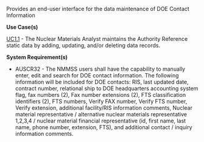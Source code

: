 Provides an end-user interface for the data maintenance of DOE Contact Information

**Use Case(s)**

<a href="https://dev.azure.com/Link-Technologies/NMMSS%20Requirements/_workitems/edit/10/" target="_blank">UC1.1</a> - The Nuclear Materials Analyst maintains the Authority Reference static data by adding, updating, and/or deleting data records.

**System Requirement(s)**

- AUSCR32 - The NMMSS users shall have the capability to manually enter, edit and search for DOE contact information. The following information will be included for DOE contacts: RIS, last updated date, contract number, relational ship to DOE headquarters accounting system flag, fax numbers (2), Fax number extensions (2), FTS classification identifiers (2), FTS numbers, Verify FAX number, Verify FTS number, Verify extension, additional facility/RIS information comments, Nuclear material representative / alternative nuclear materials representative 1,2,3,4 / nuclear material financial representative (id, first name, last name, phone number, extension, FTS), and additional contact / inquiry information comments.